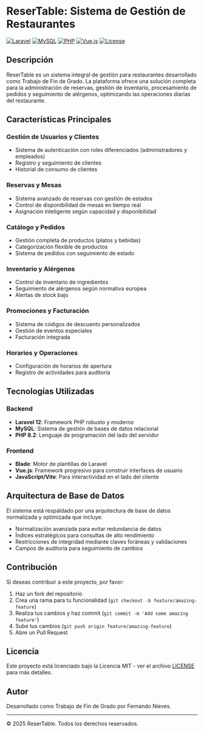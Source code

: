 # ReserTable: Sistema de Gestión de Restaurantes

[![Laravel](https://img.shields.io/badge/Laravel-12.0-FF2D20?style=for-the-badge&logo=laravel&logoColor=white)](https://laravel.com)
[![MySQL](https://img.shields.io/badge/MySQL-8.0-4479A1?style=for-the-badge&logo=mysql&logoColor=white)](https://www.mysql.com/)
[![PHP](https://img.shields.io/badge/PHP-8.2-777BB4?style=for-the-badge&logo=php&logoColor=white)](https://www.php.net/)
[![Vue.js](https://img.shields.io/badge/Vue.js-3.0-4FC08D?style=for-the-badge&logo=vue.js&logoColor=white)](https://vuejs.org/)
[![License](https://img.shields.io/badge/License-MIT-yellow.svg?style=for-the-badge)](https://opensource.org/licenses/MIT)

## Descripción

ReserTable es un sistema integral de gestión para restaurantes desarrollado como Trabajo de Fin de Grado. La plataforma ofrece una solución completa para la administración de reservas, gestión de inventario, procesamiento de pedidos y seguimiento de alérgenos, optimizando las operaciones diarias del restaurante.

## Características Principales

### Gestión de Usuarios y Clientes
- Sistema de autenticación con roles diferenciados (administradores y empleados)
- Registro y seguimiento de clientes
- Historial de consumo de clientes

### Reservas y Mesas
- Sistema avanzado de reservas con gestión de estados
- Control de disponibilidad de mesas en tiempo real
- Asignación inteligente según capacidad y disponibilidad

### Catálogo y Pedidos
- Gestión completa de productos (platos y bebidas)
- Categorización flexible de productos
- Sistema de pedidos con seguimiento de estado

### Inventario y Alérgenos
- Control de inventario de ingredientes
- Seguimiento de alérgenos según normativa europea
- Alertas de stock bajo

### Promociones y Facturación
- Sistema de códigos de descuento personalizados
- Gestión de eventos especiales
- Facturación integrada

### Horarios y Operaciones
- Configuración de horarios de apertura
- Registro de actividades para auditoría

## Tecnologías Utilizadas

### Backend
- **Laravel 12**: Framework PHP robusto y moderno
- **MySQL**: Sistema de gestión de bases de datos relacional
- **PHP 8.2**: Lenguaje de programación del lado del servidor

### Frontend
- **Blade**: Motor de plantillas de Laravel
- **Vue.js**: Framework progresivo para construir interfaces de usuario
- **JavaScript/Vite**: Para interactividad en el lado del cliente

## Arquitectura de Base de Datos

El sistema está respaldado por una arquitectura de base de datos normalizada y optimizada que incluye:

- Normalización avanzada para evitar redundancia de datos
- Índices estratégicos para consultas de alto rendimiento
- Restricciones de integridad mediante claves foráneas y validaciones
- Campos de auditoría para seguimiento de cambios

## Contribución

Si deseas contribuir a este proyecto, por favor:

1. Haz un fork del repositorio
2. Crea una rama para tu funcionalidad (`git checkout -b feature/amazing-feature`)
3. Realiza tus cambios y haz commit (`git commit -m 'Add some amazing feature'`)
4. Sube tus cambios (`git push origin feature/amazing-feature`)
5. Abre un Pull Request

## Licencia

Este proyecto está licenciado bajo la Licencia MIT - ver el archivo [LICENSE](LICENSE) para más detalles.

## Autor

Desarrollado como Trabajo de Fin de Grado por Fernando Nieves.

---

© 2025 ReserTable. Todos los derechos reservados.
